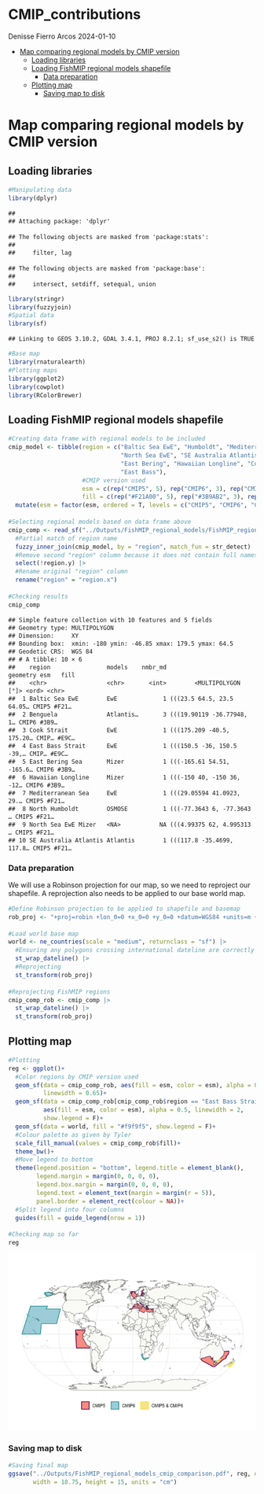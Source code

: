 CMIP_contributions
================
Denisse Fierro Arcos
2024-01-10

- <a href="#map-comparing-regional-models-by-cmip-version"
  id="toc-map-comparing-regional-models-by-cmip-version">Map comparing
  regional models by CMIP version</a>
  - <a href="#loading-libraries" id="toc-loading-libraries">Loading
    libraries</a>
  - <a href="#loading-fishmip-regional-models-shapefile"
    id="toc-loading-fishmip-regional-models-shapefile">Loading FishMIP
    regional models shapefile</a>
    - <a href="#data-preparation" id="toc-data-preparation">Data
      preparation</a>
  - <a href="#plotting-map" id="toc-plotting-map">Plotting map</a>
    - <a href="#saving-map-to-disk" id="toc-saving-map-to-disk">Saving map to
      disk</a>

# Map comparing regional models by CMIP version

## Loading libraries

``` r
#Manipulating data
library(dplyr)
```

    ## 
    ## Attaching package: 'dplyr'

    ## The following objects are masked from 'package:stats':
    ## 
    ##     filter, lag

    ## The following objects are masked from 'package:base':
    ## 
    ##     intersect, setdiff, setequal, union

``` r
library(stringr)
library(fuzzyjoin)
#Spatial data
library(sf)
```

    ## Linking to GEOS 3.10.2, GDAL 3.4.1, PROJ 8.2.1; sf_use_s2() is TRUE

``` r
#Base map
library(rnaturalearth)
#Plotting maps
library(ggplot2)
library(cowplot)
library(RColorBrewer)
```

## Loading FishMIP regional models shapefile

``` r
#Creating data frame with regional models to be included
cmip_model <- tibble(region = c("Baltic Sea EwE", "Humboldt", "Mediterranean", 
                                "North Sea EwE", "SE Australia Atlantis", "Benguela", 
                                "East Bering", "Hawaiian Longline", "Cook Strait", 
                                "East Bass"),
                     #CMIP version used
                     esm = c(rep("CMIP5", 5), rep("CMIP6", 3), rep("CMIP5 & CMIP6", 2)),
                     fill = c(rep("#F21A00", 5), rep("#3B9AB2", 3), rep("#E9C621", 2))) |> 
  mutate(esm = factor(esm, ordered = T, levels = c("CMIP5", "CMIP6", "CMIP5 & CMIP6")))

#Selecting regional models based on data frame above
cmip_comp <- read_sf("../Outputs/FishMIP_regional_models/FishMIP_regional_models.shp") |> 
  #Partial match of region name
  fuzzy_inner_join(cmip_model, by = "region", match_fun = str_detect) |> 
  #Remove second "region" column because it does not contain full names
  select(!region.y) |> 
  #Rename original "region" column
  rename("region" = "region.x")

#Checking results
cmip_comp
```

    ## Simple feature collection with 10 features and 5 fields
    ## Geometry type: MULTIPOLYGON
    ## Dimension:     XY
    ## Bounding box:  xmin: -180 ymin: -46.85 xmax: 179.5 ymax: 64.5
    ## Geodetic CRS:  WGS 84
    ## # A tibble: 10 × 6
    ##    region                models    nmbr_md                  geometry esm   fill 
    ##    <chr>                 <chr>       <int>        <MULTIPOLYGON [°]> <ord> <chr>
    ##  1 Baltic Sea EwE        EwE             1 (((23.5 64.5, 23.5 64.05… CMIP5 #F21…
    ##  2 Benguela              Atlantis…       3 (((19.90119 -36.77948, 1… CMIP6 #3B9…
    ##  3 Cook Strait           EwE             1 (((175.209 -40.5, 175.20… CMIP… #E9C…
    ##  4 East Bass Strait      EwE             1 (((150.5 -36, 150.5 -39,… CMIP… #E9C…
    ##  5 East Bering Sea       Mizer           1 (((-165.61 54.51, -165.6… CMIP6 #3B9…
    ##  6 Hawaiian Longline     Mizer           1 (((-150 40, -150 36, -12… CMIP6 #3B9…
    ##  7 Mediterranean Sea     EwE             1 (((29.05594 41.0923, 29.… CMIP5 #F21…
    ##  8 North Humboldt        OSMOSE          1 (((-77.3643 6, -77.3643 … CMIP5 #F21…
    ##  9 North Sea EwE Mizer   <NA>           NA (((4.99375 62, 4.995313 … CMIP5 #F21…
    ## 10 SE Australia Atlantis Atlantis        1 (((117.8 -35.4699, 117.8… CMIP5 #F21…

### Data preparation

We will use a Robinson projection for our map, so we need to reproject
our shapefile. A reprojection also needs to be applied to our base world
map.

``` r
#Define Robinson projection to be applied to shapefile and basemap
rob_proj <- "+proj=robin +lon_0=0 +x_0=0 +y_0=0 +datum=WGS84 +units=m +no_defs +type=crs"

#Load world base map
world <- ne_countries(scale = "medium", returnclass = "sf") |> 
  #Ensuring any polygons crossing international dateline are correctly plotted
  st_wrap_dateline() |> 
  #Reprojecting
  st_transform(rob_proj)

#Reprojecting FishMIP regions
cmip_comp_rob <- cmip_comp |> 
  st_wrap_dateline() |> 
  st_transform(rob_proj)
```

## Plotting map

``` r
#Plotting 
reg <- ggplot()+
  #Color regions by CMIP version used
  geom_sf(data = cmip_comp_rob, aes(fill = esm, color = esm), alpha = 0.5, 
          linewidth = 0.65)+
  geom_sf(data = cmip_comp_rob[cmip_comp_rob$region == "East Bass Strait",],
          aes(fill = esm, color = esm), alpha = 0.5, linewidth = 2, 
          show.legend = F)+
  geom_sf(data = world, fill = "#f9f9f5", show.legend = F)+
  #Colour palette as given by Tyler
  scale_fill_manual(values = cmip_comp_rob$fill)+
  theme_bw()+
  #Move legend to bottom
  theme(legend.position = "bottom", legend.title = element_blank(),
        legend.margin = margin(0, 0, 0, 0),
        legend.box.margin = margin(0, 0, 0, 0),
        legend.text = element_text(margin = margin(r = 5)),
        panel.border = element_rect(colour = NA))+
  #Split legend into four columns
  guides(fill = guide_legend(nrow = 1))

#Checking map so far
reg
```

![](04_Regional_Models_Comparisons_files/figure-gfm/unnamed-chunk-4-1.png)<!-- -->

### Saving map to disk

``` r
#Saving final map
ggsave("../Outputs/FishMIP_regional_models_cmip_comparison.pdf", reg, device = "pdf", 
       width = 18.75, height = 15, units = "cm")
```
